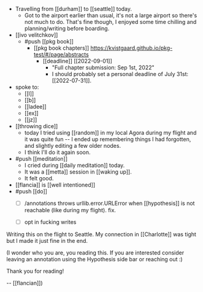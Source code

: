 - Travelling from [[durham]] to [[seattle]] today.
  - Got to the airport earlier than usual, it's not a large airport so there's not much to do. That's fine though, I enjoyed some time chilling and planning/writing before boarding.
- [[ivo velitchkov]]
  - #push [[pkg book]]
    - [[pkg book chapters]] https://kvistgaard.github.io/pkg-test/#/page/abstracts
      - [[deadline]] [[2022-09-01]]
        - "Full chapter submission: Sep 1st, 2022"
        - I should probably set a personal deadline of July 31st: [[2022-07-31]].
- spoke to:
  - [[l]]
  - [[b]]
  - [[ladee]]
  - [[ex]]
  - [[jz]]
- [[throwing dice]]
  - today I tried using [[random]] in my local Agora during my flight and it was quite fun -- I ended up remembering things I had forgotten, and slightly editing a few older nodes.
  - I think I'll do it again soon.
- #push [[meditation]]
  - I cried during [[daily meditation]] today.
  - It was a [[metta]] session in [[waking up]].
  - It felt good.
- [[flancia]] is [[well intentioned]]
- #push [[do]]
  - [ ] /annotations throws urllib.error.URLError when [[hypothesis]] is not reachable (like during my flight). fix.
  - [ ] opt in fucking writes


Writing this on the flight to Seattle. My connection in [[Charlotte]] was tight but I made it just fine in the end.

(I wonder who you are, you reading this. If you are interested consider leaving an annotation using the Hypothesis side bar or reaching out :)

Thank you for reading!

-- [[flancian]])
